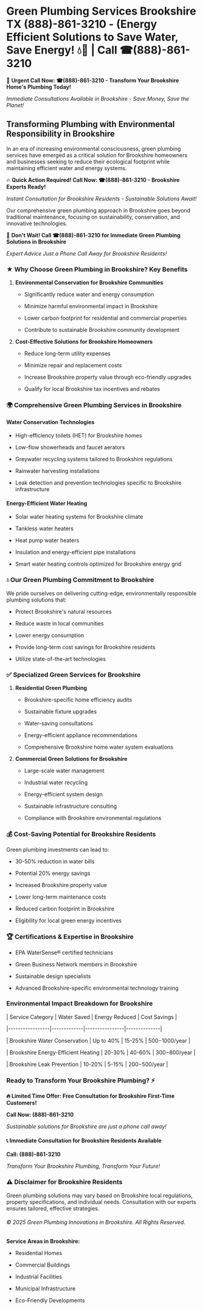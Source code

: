# Green Plumbing Services Brookshire TX (888)-861-3210 - (Energy Efficient Solutions to Save Water, Save Energy! 💧🌿 | Call ☎(888)-861-3210

🚨 **Urgent Call Now: ☎(888)-861-3210 - Transform Your Brookshire Home's Plumbing Today!**
*Immediate Consultations Available in Brookshire - Save Money, Save the Planet!*

## Transforming Plumbing with Environmental Responsibility in Brookshire

In an era of increasing environmental consciousness, green plumbing services have emerged as a critical solution for Brookshire homeowners and businesses seeking to reduce their ecological footprint while maintaining efficient water and energy systems. 

🔥 **Quick Action Required! Call Now: ☎(888)-861-3210 - Brookshire Experts Ready!**
*Instant Consultation for Brookshire Residents - Sustainable Solutions Await!*

Our comprehensive green plumbing approach in Brookshire goes beyond traditional maintenance, focusing on sustainability, conservation, and innovative technologies.

🚨 **Don't Wait! Call ☎(888)-861-3210 for Immediate Green Plumbing Solutions in Brookshire**
*Expert Advice Just a Phone Call Away for Brookshire Residents!*

### ★ Why Choose Green Plumbing in Brookshire? Key Benefits

1. **Environmental Conservation for Brookshire Communities** 
   - Significantly reduce water and energy consumption
   - Minimize harmful environmental impact in Brookshire
   - Lower carbon footprint for residential and commercial properties
   - Contribute to sustainable Brookshire community development

2. **Cost-Effective Solutions for Brookshire Homeowners** 
   - Reduce long-term utility expenses
   - Minimize repair and replacement costs
   - Increase Brookshire property value through eco-friendly upgrades
   - Qualify for local Brookshire tax incentives and rebates

### 🌍 Comprehensive Green Plumbing Services in Brookshire

#### Water Conservation Technologies
- High-efficiency toilets (HET) for Brookshire homes
- Low-flow showerheads and faucet aerators
- Greywater recycling systems tailored to Brookshire regulations
- Rainwater harvesting installations
- Leak detection and prevention technologies specific to Brookshire infrastructure

#### Energy-Efficient Water Heating
- Solar water heating systems for Brookshire climate
- Tankless water heaters
- Heat pump water heaters
- Insulation and energy-efficient pipe installations
- Smart water heating controls optimized for Brookshire energy grid

### 💧 Our Green Plumbing Commitment to Brookshire

We pride ourselves on delivering cutting-edge, environmentally responsible plumbing solutions that:
- Protect Brookshire's natural resources
- Reduce waste in local communities
- Lower energy consumption
- Provide long-term cost savings for Brookshire residents
- Utilize state-of-the-art technologies

### ✅ Specialized Green Services for Brookshire

1. **Residential Green Plumbing**
   - Brookshire-specific home efficiency audits
   - Sustainable fixture upgrades
   - Water-saving consultations
   - Energy-efficient appliance recommendations
   - Comprehensive Brookshire home water system evaluations

2. **Commercial Green Solutions for Brookshire**
   - Large-scale water management
   - Industrial water recycling
   - Energy-efficient system design
   - Sustainable infrastructure consulting
   - Compliance with Brookshire environmental regulations

### 💰 Cost-Saving Potential for Brookshire Residents

Green plumbing investments can lead to:
- 30-50% reduction in water bills
- Potential 20% energy savings
- Increased Brookshire property value
- Lower long-term maintenance costs
- Reduced carbon footprint in Brookshire
- Eligibility for local green energy incentives

### 🏆 Certifications & Expertise in Brookshire

- EPA WaterSense® certified technicians
- Green Business Network members in Brookshire
- Sustainable design specialists
- Advanced Brookshire-specific environmental technology training

### Environmental Impact Breakdown for Brookshire

| Service Category | Water Saved | Energy Reduced | Cost Savings |
|-----------------|-------------|----------------|--------------|
| Brookshire Water Conservation | Up to 40% | 15-25% | $500-$1000/year |
| Brookshire Energy-Efficient Heating | 20-30% | 40-60% | $300-$800/year |
| Brookshire Leak Prevention | 10-20% | 5-15% | $200-$500/year |

### Ready to Transform Your Brookshire Plumbing? ⚡

**🔥 Limited Time Offer: Free Consultation for Brookshire First-Time Customers!**

**Call Now: (888)-861-3210**
*Sustainable solutions for Brookshire are just a phone call away!*

#### 📞 Immediate Consultation for Brookshire Residents Available

**Call: (888)-861-3210**
*Transform Your Brookshire Plumbing, Transform Your Future!*

### ⚠️ Disclaimer for Brookshire Residents

Green plumbing solutions may vary based on Brookshire local regulations, property specifications, and individual needs. Consultation with our experts ensures tailored, effective strategies.

###### © 2025 Green Plumbing Innovations in Brookshire. All Rights Reserved.

**Service Areas in Brookshire:** 
- Residential Homes
- Commercial Buildings
- Industrial Facilities
- Municipal Infrastructure
- Eco-Friendly Developments
